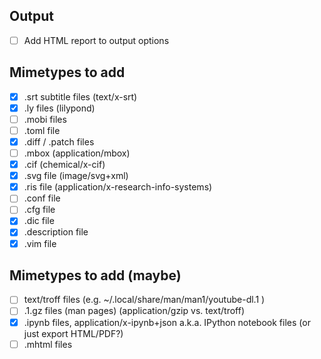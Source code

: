 Output
------
- [ ] Add HTML report to output options

Mimetypes to add
----------------

- [x] .srt subtitle files (text/x-srt)
- [x] .ly files (lilypond)
- [ ] .mobi files
- [ ] .toml file
- [x] .diff / .patch files
- [ ] .mbox (application/mbox)
- [x] .cif (chemical/x-cif)
- [x] .svg file (image/svg+xml)
- [x] .ris file (application/x-research-info-systems)
- [ ] .conf file
- [ ] .cfg file
- [x] .dic file
- [x] .description file
- [x] .vim file

Mimetypes to add (maybe)
------------------------

- [ ] text/troff files (e.g. ~/.local/share/man/man1/youtube-dl.1 )
- [ ] .1.gz files (man pages) (application/gzip vs. text/troff)
- [x] .ipynb files, application/x-ipynb+json a.k.a. IPython notebook files (or just export HTML/PDF?)
- [ ] .mhtml files
